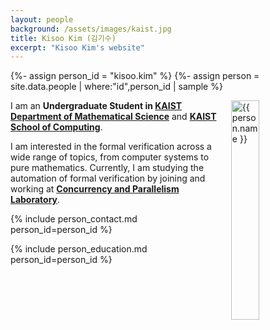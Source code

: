 ```yaml
---
layout: people
background: /assets/images/kaist.jpg
title: Kisoo Kim (김기수)
excerpt: "Kisoo Kim's website"
---
```


{%- assign person_id = "kisoo.kim" %}
{%- assign person = site.data.people | where:"id",person_id | sample %}

<img align="right" style="width: 30%; padding-left: 3%;" src="{{ site.baseurl }}/assets/images/people/kisoo.kim.jpeg" alt="{{ person.name }}">

I am an **Undergraduate Student in [KAIST Department of Mathematical Science](https://mathsci.kaist.ac.kr)** and **[KAIST School of Computing](https://cs.kaist.ac.kr)**.

I am interested in the formal verification across a wide range of topics, from computer systems to pure mathematics.
Currently, I am studying the automation of formal verification by joining and working at **[Concurrency and Parallelism Laboratory](https://cp.kaist.ac.kr)**.

{% include person_contact.md person_id=person_id %}

{% include person_education.md person_id=person_id %}
